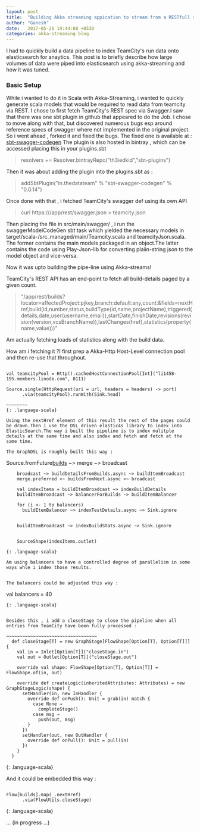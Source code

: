```yaml
---
layout: post
title:  "Building Akka streaming appication to stream from a RESTfull source to an Elasticsearch cluster"
author: "Ganesh"
date:   2017-05-26 19:44:08 +0530
categories: akka-streaming blog
---
```


I had to quickly build a data pipeline to index TeamCity's run data onto elasticsearch for anaytics.
This post is to briefly describe how large volumes of data were piped into elasticsearch using akka-streaming and how it was tuned.

### Basic Setup ###

While i wanted to do it in Scala with Akka-Streaming, i wanted to quickly generate scala models that would be required to read data from teamcity via REST.
I chose to first fetch TeamCity's REST spec via Swagger.I saw that there was one sbt plugin in github that appeared to do the Job.
I chose to move along with that, but discovered numerous bugs esp around reference specs of swagger where not implemented in the original project.
So i went ahead , forked it and fixed the bugs. The fixed one is available at : [sbt-swagger-codegen](https://github.com/ganesh47/sbt-swagger-codegen)
The plugin is also hosted in bintray , which can be accessed placing this in your plugins.sbt

> resolvers += Resolver.bintrayRepo("th3iedkid","sbt-plugins")

Then it was about adding the plugin into the plugins.sbt as :

> addSbtPlugin("in.thedatateam" % "sbt-swagger-codegen" % "0.0.14")

Once done with that , i fetched TeamCity's swagger def using its own API

> curl https://<your teamcity server>/app/rest/swagger.json  > teamcity.json

Then placing the file in src/main/swagger/ , i run the swaggerModelCodeGen sbt task which yielded the necessary models in target/scala-<version>/src_managed/main/Teamcity.scala and teamcityJson.scala.
The former contains the main models packaged in an object.The latter contains the code using Play-Json-lib for converting plaiin-string json to the model object and vice-versa.

Now it was upto building the pipe-line using Akka-streams!

TeamCity's REST API has an end-point to fetch all build-details paged by a given count.

> "/app/rest/builds?locator=affectedProject:pjkey,branch:default:any,count:<count>&fields=nextHref,build(id,number,status,buildType(id,name,projectName),triggered(details,date,user(username,email)),startDate,finishDate,revisions(revision(version,vcsBranchName)),lastChanges(href),statistics(property(name,value)))"

Am actually fetching loads of statistics along with the build data.

How am i fetching it ?I first prep a Akka-Http Host-Level connection pool and then re-use that throughout.

~~~~~~~~~~~~~~~~~~~~~~~~

val teamcityPool = Http().cachedHostConnectionPool[Int]("li1458-195.members.linode.com", 8111)

Source.single(HttpRequest(uri = url, headers = headers) -> port)
      .via(teamcityPool).runWith(Sink.head)

~~~~~~~~
{: .language-scala}

Using the nextHref element of this result the rest of the pages could be drawn.Then i use the DSL driven elastic4s library to index into ElasticSearch.The way i built the pipeline is to index mulitple details at the same time and also index and fetch and fetch at the same time.

The GraphDSL is roughly built this way :

~~~~~~~~~~~~~~~~~~~~~~~~~~~~~~~~~~~~~~~~~~~~~~~~~

   Source.fromFuture[builds](resolvedValue) ~> merge ~> broadcast

        broadcast ~> buildDetailsFromBuilds.async ~> buildItemBroadcast
        merge.preferred <~ buildsFromNext.async <~ broadcast

        val indexItems = buildItemBroadcast ~> indexBuildDetails
        buildItemBroadcast ~> balancerForBuilds ~> buildItemBalancer

        for (i <- 1 to balancers)
          buildItemBalancer ~> indexTestDetails.async ~> Sink.ignore


        buildItemBroadcast ~> indexBuildStats.async ~> Sink.ignore


        SourceShape(indexItems.outlet)
~~~~~~~~~~~~~~~~~~~~~~~~~~~~~~~~~~~~~~~~~~~~~~~~~~~~~~~
{: .language-scala}

Am using balancers to have a controlled degree of parallelism in some ways whle i index those results.


The balancers could be adjusted this way :

~~~~~~~~~~~~~~~~~~~~~~~~~~~~~~~~~~~~~~~~~~~~~~~~~~~~~~~~~~~
val balancers = 40
~~~~~~~~~~~~~~~~~~~~~~~~~~~~~~~~~~~~~~
{: .language-scala}


Besides this , i add a closeStage to close the pipeline when all entries from TeamCity have been fully processed :

~~~~~~~~~~~~~~~~~~~~~~~~~~~~~~~~~~
  def closeStage[T] = new GraphStage[FlowShape[Option[T], Option[T]]] {
    val in = Inlet[Option[T]]("closeStage.in")
    val out = Outlet[Option[T]]("closeStage.out")

    override val shape: FlowShape[Option[T], Option[T]] = FlowShape.of(in, out)

    override def createLogic(inheritedAttributes: Attributes) = new GraphStageLogic(shape) {
      setHandler(in, new InHandler {
        override def onPush(): Unit = grab(in) match {
          case None ⇒
            completeStage()
          case msg ⇒
            push(out, msg)
        }
      })
      setHandler(out, new OutHandler {
        override def onPull(): Unit = pull(in)
      })
    }
  }
~~~~~~~~~~~~~~~~~~~~~~~~~~~~~~~~~~~~~~~~~~~~
{: .language-scala}


And it could be embedded this way :

~~~~~~~~~~~~~~~~~~~~~~~~~~~~~~~~~~~~~~~~~~~

Flow[builds].map(_.nextHref)
      .via(FlowUtils.closeStage)
~~~~~~~~~~~~~~~~~~~~~~~~~~~~~~~~~~~~~~~~~~~~
{: .language-scala}

... (in progress ...)